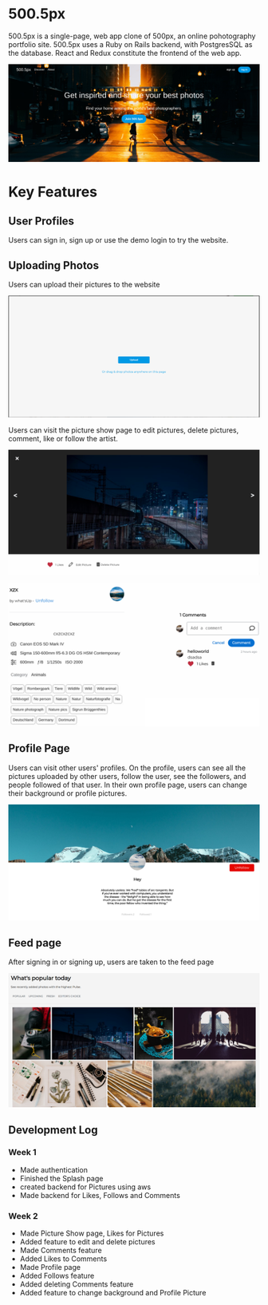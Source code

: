 
# 500.5px

500.5px is a single-page, web app clone of 500px, an online pohotography portfolio site.
500.5px uses a Ruby on Rails backend, with PostgresSQL as the database. React and Redux 
constitute the frontend of the web app.   

![Splash Image](readme_resources/splash_img.png)

# Key Features 

## User Profiles 

Users can sign in, sign up or use the demo login to try the website. 

## Uploading Photos 

Users can upload their pictures to the website

![Upload Image](readme_resources/upload.png)

Users can visit the picture show page to edit pictures, delete pictures, comment, like or follow the artist.

![Picture Show Image](readme_resources/picture_show.png)

![Picture Show Image](readme_resources/picture_show_2.png)


## Profile Page 

Users can visit other users' profiles. On the profile, users can see all the pictures uploaded by other users,
follow the user, see the followers, and people followed of that user. In their own profile page, users can change 
their background or profile pictures.


![Profile Image](readme_resources/profile.png)

## Feed page

After signing in or signing up, users are taken to the feed page


![Feed Page Image](readme_resources/feed_page.png)



## Development Log

### Week 1

* Made authentication 
* Finished the Splash page 
* created backend for Pictures using aws 
* Made backend for Likes, Follows and Comments

### Week 2

* Made Picture Show page, Likes for Pictures
* Added feature to edit and delete pictures
* Made Comments feature
* Added Likes to Comments
* Made Profile page
* Added Follows feature 
* Added deleting Comments feature
* Added feature to change background and Profile Picture
